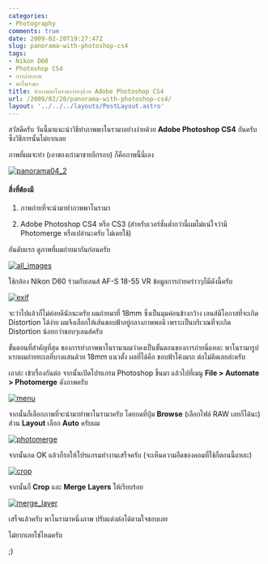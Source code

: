 ```yaml
---
categories:
- Photography
comments: true
date: 2009-02-20T19:27:47Z
slug: panorama-with-photoshop-cs4
tags:
- Nikon D60
- Photoshop CS4
- การถ่ายภาพ
- พาโนรามา
title: ทำภาพพาโนรามาง่ายๆด้วย Adobe Photoshop CS4
url: /2009/02/20/panorama-with-photoshop-cs4/
layout: '../../../layouts/PostLayout.astro'
---
```


สวัสดีครับ วันนี้มาแนะนำวิธีทำภาพพาโนรามาอย่างง่ายด้วย **Adobe Photoshop CS4** กันครับ ซึ่งวิธีการนั้นไม่ยากเลย

ภาพที่ผมจะทำ (เอาของเก่ามาขายอีกรอบ) ก็คือภาพนี้นี่เอง

[![panorama04_2](https://armno.in.th/wp-content/uploads/2009/02/panorama04-2-thumb.jpg)](https://armno.in.th/wp-content/uploads/2009/02/panorama04-2.jpg)


#### สิ่งที่ต้องมี






  1. ภาพภ่ายที่จะนำมาทำภาพพาโนรามา


  2. Adobe Photoshop CS4 หรือ CS3 (สำหรับเวอร์ชั่นต่ำกว่านี้ผมไม่แน่ใจว่ามี Photomerge หรือเปล่านะครับ ไม่เคยใช้)


อันดับแรก ดูภาพที่ผมถ่ายมากันก่อนครับ

[![all_images](https://armno.in.th/wp-content/uploads/2009/02/all-images-thumb.jpg)](https://armno.in.th/wp-content/uploads/2009/02/all-images.jpg)



ใช้กล้อง Nikon D60 ร่วมกับเลนส์ AF-S 18-55 VR ข้อมูลการถ่ายคร่าวๆก็มีดังนี้ครับ

[![exif](https://armno.in.th/wp-content/uploads/2009/02/exif-thumb.jpg)](https://armno.in.th/wp-content/uploads/2009/02/exif.jpg)

จะว่าไปแล้วก็ไม่ค่อยดีนักนะครับ ผมถ่ายมาที่ 18mm ซึ่งเป็นมุมค่อนข้างกว้าง เลนส์มีโอกาสที่จะเกิด Distortion ได้ง่าย ผมจึงเลือกให้เส้นขอบฟ้าอยู่กลางภาพพอดี เพราะเป็นบริเวณที่จะเกิด Distortion น้อยกว่าขอบๆเลนส์ครับ

ขั้นตอนที่สำคัญที่สุด ของการทำภาพพาโนรามาผมว่าคงเป็นขั้นตอนของการถ่ายนี่แหละ พาโนรามารูปแรกผมถ่ายทะเลที่บางแสนด้วย 18mm แนวตั้ง ผลที่ได้คือ ขอบฟ้าโค้งมาก ต่อไม่ติดเลยล่ะครับ

เอาล่ะ เข้าเรื่องกันต่อ จากนั้นเปิดโปรแกรม Photoshop ขึ้นมา แล้วไปที่เมนู **File > Automate > Photomerge** ดังภาพครับ

[![menu](https://armno.in.th/wp-content/uploads/2009/02/menu-thumb.jpg)](https://armno.in.th/wp-content/uploads/2009/02/menu.jpg)

จากนั้นก็เลือกภาพที่จะนำมาทำพาโนรามาครับ โดยกดที่ปุ่ม **Browse** (เลือกไฟล์ RAW เลยก็ได้นะ) ส่วน **Layout** เลือก **Auto** ครับผม

[![photomerge](https://armno.in.th/wp-content/uploads/2009/02/photomerge-thumb.jpg)](https://armno.in.th/wp-content/uploads/2009/02/photomerge.jpg)

จากนั้นกด OK แล้วก็รอให้โปรแกรมทำงานเสร็จครับ (จะเห็นความอืดของคอมที่ใช้ก็ตอนนี้แหละ)

[![crop](https://armno.in.th/wp-content/uploads/2009/02/crop-thumb.jpg)](https://armno.in.th/wp-content/uploads/2009/02/crop.jpg)

จากนั้นก็ **Crop** และ **Merge** **Layers** ให้เรียบร้อย

[![merge_layer](https://armno.in.th/wp-content/uploads/2009/02/merge-layer-thumb.jpg)](https://armno.in.th/wp-content/uploads/2009/02/merge-layer.jpg)

เสร็จแล้วครับ พาโนรามาหนึ่งภาพ ปรับแต่งต่อได้ตามใจชอบเลย

ไม่ยากเลยใช่ไหมครับ

;)
